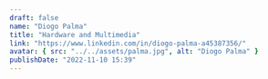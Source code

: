 ```yaml
---
draft: false
name: "Diogo Palma"
title: "Hardware and Multimedia"
link: "https://www.linkedin.com/in/diogo-palma-a45387356/"
avatar: { src: "../../assets/palma.jpg", alt: "Diogo Palma" }
publishDate: "2022-11-10 15:39"
---
```

